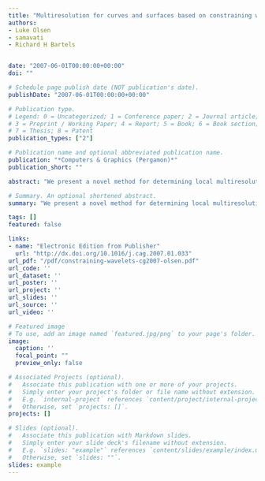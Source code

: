 ```yaml
---
title: "Multiresolution for curves and surfaces based on constraining wavelets"
authors:
- Luke Olsen
- samavati
- Richard H Bartels


date: "2007-06-01T00:00:00+00:00"
doi: ""

# Schedule page publish date (NOT publication's date).
publishDate: "2007-06-01T00:00:00+00:00"

# Publication type.
# Legend: 0 = Uncategorized; 1 = Conference paper; 2 = Journal article;
# 3 = Preprint / Working Paper; 4 = Report; 5 = Book; 6 = Book section;
# 7 = Thesis; 8 = Patent
publication_types: ["2"]

# Publication name and optional abbreviated publication name.
publication: "*Computers & Graphics (Pergamon)*"
publication_short: ""

abstract: "We present a novel method for determining local multiresolution filters for a broad range of subdivision schemes. Our approach is based on constraining the wavelet coefficients such that the coefficients at even vertices can be computed from the coefficients of neighboring odd vertices. This constraint leads to an initial set of decomposition filters. To increase the quality of these initial filters, we use an optimization that reduces the size of the wavelet coefficients. The resulting multiresolution filters yield a biorthogonal wavelet system whose construction is similar to the lifting scheme. This approach is demonstrated in depth for cubic B-spline curves and Loop subdivision surfaces. Our filters are shown to perform comparably with existing filters."

# Summary. An optional shortened abstract.
summary: "We present a novel method for determining local multiresolution filters for a broad range of subdivision schemes. Our approach is based on constraining the wavelet coefficients such that the coefficients at even vertices can be computed from the coefficients of neighboring odd vertices. This constraint leads to an initial set of decomposition filters. To increase the quality of these initial filters, we use an optimization that reduces the size of the wavelet coefficients. The resulting multires..."

tags: []
featured: false

links:
- name: "Electronic Edition from Publisher"
  url: "http://dx.doi.org/10.1016/j.cag.2007.01.033"
url_pdf: "/pdf/constraining-wavelets-cg2007-olsen.pdf"
url_code: ''
url_dataset: ''
url_poster: ''
url_project: ''
url_slides: ''
url_source: ''
url_video: ''

# Featured image
# To use, add an image named `featured.jpg/png` to your page's folder. 
image:
  caption: ''
  focal_point: ""
  preview_only: false

# Associated Projects (optional).
#   Associate this publication with one or more of your projects.
#   Simply enter your project's folder or file name without extension.
#   E.g. `internal-project` references `content/project/internal-project/index.md`.
#   Otherwise, set `projects: []`.
projects: []

# Slides (optional).
#   Associate this publication with Markdown slides.
#   Simply enter your slide deck's filename without extension.
#   E.g. `slides: "example"` references `content/slides/example/index.md`.
#   Otherwise, set `slides: ""`.
slides: example
---
```

